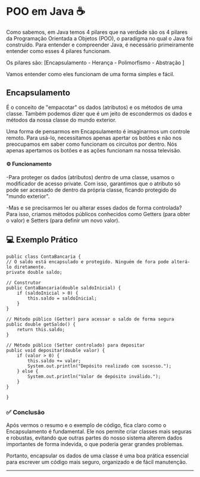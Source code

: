 
# POO em Java ☕

Como sabemos, em Java temos 4 pilares que na verdade são os 4 pilares da Programação Orientada a Objetos (POO), o paradigma no qual o Java foi construído. Para entender e compreender Java, é necessário primeiramente entender como esses 4 pilares funcionam.

Os pilares são: [Encapsulamento - Herança - Polimorfismo - Abstração ]

Vamos entender como eles funcionam de uma forma simples e fácil.

## Encapsulamento 

É o conceito de "empacotar" os dados (atributos) e os métodos de uma classe. Também podemos dizer que é um jeito de escondermos os dados e métodos da nossa classe do mundo exterior.

Uma forma de pensarmos em Encapsulamento é imaginarmos um controle remoto. Para usá-lo, necessitamos apenas apertar os botões e não nos preocupamos em saber como funcionam os circuitos por dentro. Nós apenas apertamos os botões e as ações funcionam na nossa televisão.

#### ⚙️ Funcionamento 

-Para proteger os dados (atributos) dentro de uma classe, usamos o modificador de acesso private. Com isso, garantimos que o atributo só pode ser acessado de dentro da própria classe, ficando protegido do "mundo exterior".

-Mas e se precisarmos ler ou alterar esses dados de forma controlada? Para isso, criamos métodos públicos conhecidos como Getters (para obter o valor) e Setters (para definir um novo valor).

## 💻 Exemplo Prático

    public class ContaBancaria {
    // O saldo está encapsulado e protegido. Ninguém de fora pode alterá-lo diretamente.
    private double saldo;

    // Construtor
    public ContaBancaria(double saldoInicial) {
        if (saldoInicial > 0) {
            this.saldo = saldoInicial;
        }
    }

    // Método público (Getter) para acessar o saldo de forma segura
    public double getSaldo() {
        return this.saldo;
    }

    // Método público (Setter controlado) para depositar
    public void depositar(double valor) {
        if (valor > 0) {
            this.saldo += valor;
            System.out.println("Depósito realizado com sucesso.");
        } else {
            System.out.println("Valor de depósito inválido.");
        }
    }

    }

   
### ✅ Conclusão
Após vermos o resumo e o exemplo de código, fica claro como o Encapsulamento é fundamental. Ele nos permite criar classes mais seguras e robustas, evitando que outras partes do nosso sistema alterem dados importantes de forma indevida, o que poderia gerar grandes problemas.

Portanto, encapsular os dados de uma classe é uma boa prática essencial para escrever um código mais seguro, organizado e de fácil manutenção.
 
-------------------------------------------------------------------------------------------


